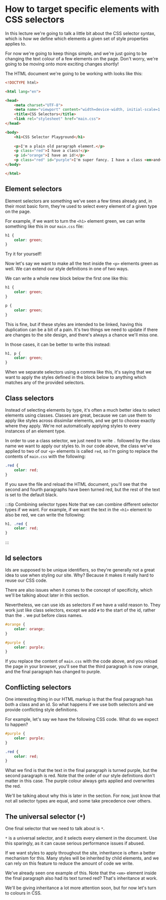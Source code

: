 # How to target specific elements with CSS selectors

In this lecture we're going to talk a little bit about the CSS selector syntax, which is how we define which elements a given set of style properties applies to.

For now we're going to keep things simple, and we're just going to be changing the text colour of a few elements on the page. Don't worry, we're going to be moving onto more exciting changes shortly!

The HTML document we're going to be working with looks like this:

```html
<!DOCTYPE html>

<html lang="en">

<head>
    <meta charset="UTF-8">
    <meta name="viewport" content="width=device-width, initial-scale=1.0">
    <title>CSS Selectors</title>
    <link rel="stylesheet" href="main.css">
</head>

<body>
    <h1>CSS Selector Playground</h1>
    
    <p>I'm a plain old paragraph element.</p>
    <p class="red">I have a class!</p>
    <p id="orange">I have an id!</p>
    <p class="red" id="purple">I'm super fancy. I have a class <em>and</em> an id!</p>
</body>

</html>
```

## Element selectors

Element selectors are something we've seen a few times already and, in their most basic form, they're used to select every element of a given type on the page.

For example, if we want to turn the `<h1>` element green, we can write something like this in our `main.css` file:

```css
h1 {
    color: green;
}
```

Try it for yourself!

Now let's say we want to make all the text inside the `<p>` elements green as well. We can extend our style definitions in one of two ways.

We can write a whole new block below the first one like this:

```css
h1 {
    color: green;
}

p {
    color: green;
}
```

This is fine, but if these styles are intended to be linked, having this duplication can be a bit of a pain. It's two things we need to update if there are changes to the site design, and there's always a chance we'll miss one.

In those cases, it can be better to write this instead:

```css
h1, p {
    color: green;
}
```

When we separate selectors using a comma like this, it's saying that we want to apply the styles defined in the block below to anything which matches any of the provided selectors.

## Class selectors

Instead of selecting elements by type, it's often a much better idea to select elements using classes. Classes are great, because we can use them to apply like styles across dissimilar elements, and we get to choose exactly where they apply. We're not automatically applying styles to every instances of an element type.

In order to use a class selector, we just need to write `.` followed by the class name we want to apply our styles to. In our code above, the class we've applied to two of our `<p>` elements is called `red`, so I'm going to replace the contents of `main.css` with the following:

```css
.red {
    color: red;
}
```

If you save the file and reload the HTML document, you'll see that the second and fourth paragraphs have been turned red, but the rest of the text is set to the default black.

:::tip Combining selector types
Note that we can combine different selector types if we want. For example, if we want the text in the `<h1>` element to also be red, we can write the following:

```css
h1, .red {
    color: red;
}
```
:::

## Id selectors

Ids are supposed to be unique identifiers, so they're generally not a great idea to use when styling our site. Why? Because it makes it really hard to reuse our CSS code.

There are also issues when it comes to the concept of specificity, which we'll be talking about later in this section.

Nevertheless, we can use ids as selectors if we have a valid reason to. They work just like class selectors, except we add `#` to the start of the id, rather than the `.` we put before class names.

```css
#orange {
    color: orange;
}

#purple {
    color: purple;
}
```

If you replace the content of `main.css` with the code above, and you reload the page in your browser, you'll see that the third paragraph is now orange, and the final paragraph has changed to purple.

## Conflicting selectors

One interesting thing in our HTML markup is that the final paragraph has both a class and an id. So what happens if we use both selectors and we provide conflicting style definitions.

For example, let's say we have the following CSS code. What do we expect to happen?

```css
#purple {
    color: purple;
}  

.red {
    color: red;
}
```

What we find is that the text in the final paragraph is turned purple, but the second paragraph is red. Note that the order of our style definitions don't matter in this case. The purple colour always gets applied and overwrites the red.

We'll be talking about why this is later in the section. For now, just know that not all selector types are equal, and some take precedence over others.

## The universal selector (`*`)

One final selector that we need to talk about is `*`.

`*` is a universal selector, and it selects every element in the document. Use this sparingly, as it can cause serious performance issues if abused.

If we want styles to apply throughout the site, inheritance is often a better mechanism for this. Many styles will be inherited by child elements, and we can rely on this feature to reduce the amount of code we write.

We've already seen one example of this. Note that the `<em>` element inside the final paragraph also had its text turned red? That's inheritance at work.

We'll be giving inheritance a lot more attention soon, but for now let's turn to colours in CSS.
